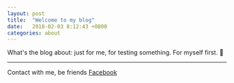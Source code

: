 ```yaml
---
layout: post
title:  "Welcome to my blog"
date:   2018-02-03 8:12:43 +0800
categories: about
---
```

What's the blog about: just for me, for testing something. For myself first. 🌼

---

Contact with me, be friends [Facebook][facebook]

[facebook]: https://facebook.com/hoangtuanfithou
